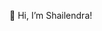  👋 Hi, I’m Shailendra!


<!---
Shailendra27singh/Shailendra27singh is a ✨ special ✨ repository because its `README.md` (this file) appears on your GitHub profile.
You can click the Preview link to take a look at your changes.
--->
